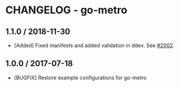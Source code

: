 # CHANGELOG - go-metro

## 1.1.0 / 2018-11-30

* [Added] Fixed manifests and added validation in ddev. See [#2002](https://github.com/DataDog/integrations-core/pull/2002).

## 1.0.0 / 2017-07-18

* [BUGFIX] Restore example configurations for go-metro

